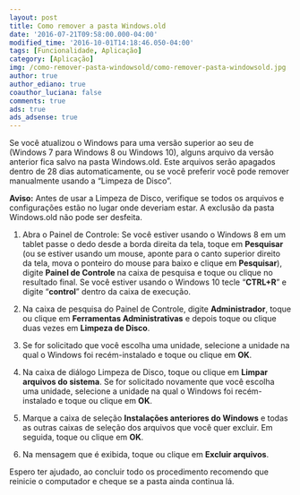```yaml
---
layout: post
title: Como remover a pasta Windows.old
date: '2016-07-21T09:58:00.000-04:00'
modified_time: '2016-10-01T14:18:46.050-04:00'
tags: [Funcionalidade, Aplicação]
category: [Aplicação]
img: /como-remover-pasta-windowsold/como-remover-pasta-windowsold.jpg
author: true
author_ediano: true
coauthor_luciana: false
comments: true
ads: true
ads_adsense: true
---
```


Se você atualizou o Windows para uma versão superior ao seu de (Windows 7 para Windows 8 ou Windows 10), alguns arquivo da versão anterior fica salvo na pasta Windows.old. Este arquivos serão apagados dentro de 28 dias automaticamente, ou se você preferir você pode remover manualmente usando a “Limpeza de Disco”.

**Aviso:** Antes de usar a Limpeza de Disco, verifique se todos os arquivos e configurações estão no lugar onde deveriam estar. A exclusão da pasta Windows.old não pode ser desfeita.

1. Abra o Painel de Controle: Se você estiver usando o Windows 8 em um tablet passe o dedo desde a borda direita da tela, toque em **Pesquisar** (ou se estiver usando um mouse, aponte para o canto superior direito da tela, mova o ponteiro do mouse para baixo e clique em **Pesquisar**), digite **Painel de Controle** na caixa de pesquisa e toque ou clique no resultado final. Se você estiver usando o Windows 10 tecle “**CTRL+R**” e digite “**control**” dentro da caixa de execução.

2. Na caixa de pesquisa do Painel de Controle, digite **Administrador**, toque ou clique em **Ferramentas Administrativas** e depois toque ou clique duas vezes em **Limpeza de Disco**.

3. Se for solicitado que você escolha uma unidade, selecione a unidade na qual o Windows foi recém-instalado e toque ou clique em **OK**.

4. Na caixa de diálogo Limpeza de Disco, toque ou clique em **Limpar arquivos do sistema**. Se for solicitado novamente que você escolha uma unidade, selecione a unidade na qual o Windows foi recém-instalado e toque ou clique em **OK**.

5. Marque a caixa de seleção **Instalações anteriores do Windows** e todas as outras caixas de seleção dos arquivos que você quer excluir. Em seguida, toque ou clique em **OK**.

6. Na mensagem que é exibida, toque ou clique em **Excluir arquivos**.

Espero ter ajudado, ao concluir todo os procedimento recomendo que reinicie o computador e cheque se a pasta ainda continua lá.